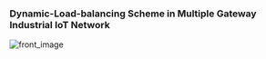### Dynamic-Load-balancing Scheme in Multiple Gateway Industrial IoT Network

![front_image](https://github.com/saikatmondalcse/CSO211_Team_Alpha/assets/118079130/520d94a7-4030-4984-9fbc-99efaf9a671f)
